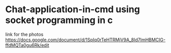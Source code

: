 # Chat-application-in-cmd using socket programming in c


link for the photos
https://docs.google.com/document/d/1SpIq0rTeHTRMjV9A_8Id7lmHBMCIG-ffdMQTa0gu6Rk/edit
